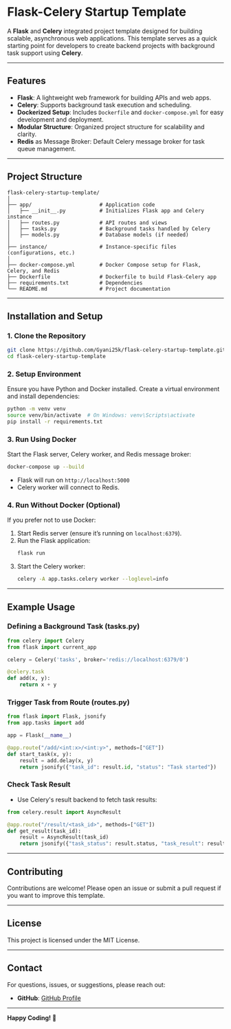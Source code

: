 # Flask-Celery Startup Template

A **Flask** and **Celery** integrated project template designed for building scalable, asynchronous web applications. This template serves as a quick starting point for developers to create backend projects with background task support using **Celery**.

---

## Features
- **Flask**: A lightweight web framework for building APIs and web apps.
- **Celery**: Supports background task execution and scheduling.
- **Dockerized Setup**: Includes `Dockerfile` and `docker-compose.yml` for easy development and deployment.
- **Modular Structure**: Organized project structure for scalability and clarity.
- **Redis** as Message Broker: Default Celery message broker for task queue management.

---

## Project Structure

```plaintext
flask-celery-startup-template/
│
├── app/                      # Application code
│   ├── __init__.py           # Initializes Flask app and Celery instance
│   ├── routes.py             # API routes and views
│   ├── tasks.py              # Background tasks handled by Celery
│   ├── models.py             # Database models (if needed)
│
├── instance/                 # Instance-specific files (configurations, etc.)
│
├── docker-compose.yml        # Docker Compose setup for Flask, Celery, and Redis
├── Dockerfile                # Dockerfile to build Flask-Celery app
├── requirements.txt          # Dependencies
└── README.md                 # Project documentation
```

---

## Installation and Setup

### 1. **Clone the Repository**
```bash
git clone https://github.com/Gyani25k/flask-celery-startup-template.git
cd flask-celery-startup-template
```

### 2. **Setup Environment**
Ensure you have Python and Docker installed. Create a virtual environment and install dependencies:
```bash
python -m venv venv
source venv/bin/activate  # On Windows: venv\Scripts\activate
pip install -r requirements.txt
```

### 3. **Run Using Docker**
Start the Flask server, Celery worker, and Redis message broker:
```bash
docker-compose up --build
```
- Flask will run on `http://localhost:5000`
- Celery worker will connect to Redis.

### 4. **Run Without Docker** (Optional)
If you prefer not to use Docker:
1. Start Redis server (ensure it’s running on `localhost:6379`).
2. Run the Flask application:
   ```bash
   flask run
   ```
3. Start the Celery worker:
   ```bash
   celery -A app.tasks.celery worker --loglevel=info
   ```

---

## Example Usage

### **Defining a Background Task** (tasks.py)
```python
from celery import Celery
from flask import current_app

celery = Celery('tasks', broker='redis://localhost:6379/0')

@celery.task
def add(x, y):
    return x + y
```

### **Trigger Task from Route** (routes.py)
```python
from flask import Flask, jsonify
from app.tasks import add

app = Flask(__name__)

@app.route("/add/<int:x>/<int:y>", methods=["GET"])
def start_task(x, y):
    result = add.delay(x, y)
    return jsonify({"task_id": result.id, "status": "Task started"})
```

### **Check Task Result**
- Use Celery's result backend to fetch task results:
```python
from celery.result import AsyncResult

@app.route("/result/<task_id>", methods=["GET"])
def get_result(task_id):
    result = AsyncResult(task_id)
    return jsonify({"task_status": result.status, "task_result": result.result})
```

---

## Contributing
Contributions are welcome! Please open an issue or submit a pull request if you want to improve this template.

---

## License
This project is licensed under the MIT License.

---

## Contact
For questions, issues, or suggestions, please reach out:
- **GitHub**: [GitHub Profile](https://github.com/Gyani25k)

---

**Happy Coding! 🚀**
